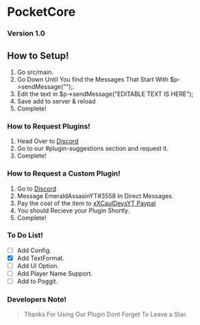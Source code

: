# PocketCore
### Version 1.0

## How to Setup!
1) Go src/main.
2) Go Down Until You find the Messages That Start With $p->sendMessage("");.
3) Edit the text in $p->sendMessage("EDITABLE TEXT IS HERE");
4) Save add to server & reload
5) Complete!

### How to Request Plugins!
1) Head Over to [Discord](https://discord.gg/F7ENvAe)
2) Go to our #plugin-suggestions section and request it.
3) Complete!

### How to Request a Custom Plugin!
1) Go to [Discord](https://discord.gg/F7ENvAe)
2) Message EmeraldAssasinYT#3558 In Direct Messages.
3) Pay the cost of the item to [xXCaulDevsYT Paypal](https://paypal.me/caulfergiyt)
4) You should Recieve your Plugin Shortly.
5) Complete!

### To Do List!
- [ ] Add Config.
- [x] Add TextFormat.
- [ ] Add UI Option.
- [ ] Add Player Name Support.
- [ ] Add to Poggit.

### Developers Note!
> Thanks For Using Our Plugin Dont Forget To Leave a Star.
